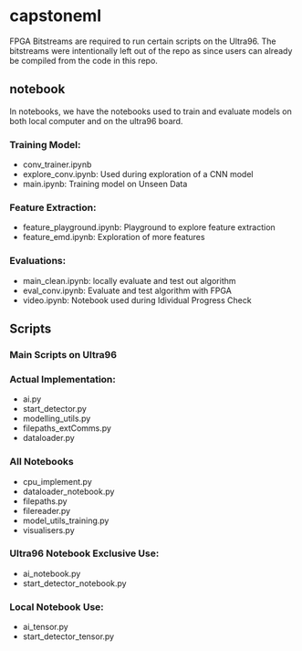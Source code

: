 # capstoneml
FPGA Bitstreams are required to run certain scripts on the Ultra96. The bitstreams were intentionally left out of the repo as since users can already be compiled from the code in this repo.

## notebook
In notebooks, we have the notebooks used to train and evaluate models on both local computer and on the ultra96 board.

### Training Model:
- conv_trainer.ipynb
- explore_conv.ipynb: Used during exploration of a CNN model
- main.ipynb: Training model on Unseen Data

### Feature Extraction:
- feature_playground.ipynb: Playground to explore feature extraction
- feature_emd.ipynb: Exploration of more features

### Evaluations:
- main_clean.ipynb: locally evaluate and test out algorithm
- eval_conv.ipynb: Evaluate and test algorithm with FPGA
- video.ipynb: Notebook used during Idividual Progress Check

## Scripts

### Main Scripts on Ultra96
### Actual Implementation:
- ai.py
- start_detector.py
- modelling_utils.py
- filepaths_extComms.py
- dataloader.py

### All Notebooks
- cpu_implement.py
- dataloader_notebook.py
- filepaths.py
- filereader.py
- model_utils_training.py
- visualisers.py

### Ultra96 Notebook Exclusive Use:
- ai_notebook.py
- start_detector_notebook.py

### Local Notebook Use:
- ai_tensor.py
- start_detector_tensor.py
